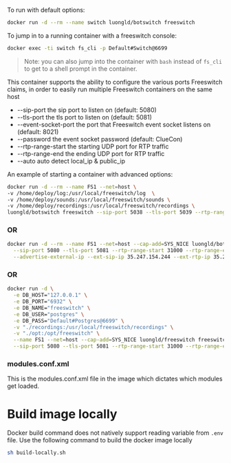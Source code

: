 To run with default options:
```bash
docker run -d --rm --name switch luongld/botswitch freeswitch 
```
To jump in to a running container with a freeswitch console:
```bash
docker exec -ti switch fs_cli -p Default#Switch@6699
```
> Note: you can also jump into the container with `bash` instead of `fs_cli` to get to a shell prompt in the container.

This container supports the ability to configure the various ports Freeswitch claims, in order to easily run multiple Freeswitch containers on the same host
* --sip-port the sip port to listen on (default: 5080)
* --tls-port the tls port to listen on (default: 5081)
* --event-socket-port the port that Freeswitch event socket listens on (default: 8021)
* --password the event socket password (default: ClueCon)
* --rtp-range-start the starting UDP port for RTP traffic
* --rtp-range-end the ending UDP port for RTP traffic
* --auto auto detect local_ip & public_ip

An example of starting a container with advanced options:
```bash
docker run -d --rm --name FS1 --net=host \
-v /home/deploy/log:/usr/local/freeswitch/log  \
-v /home/deploy/sounds:/usr/local/freeswitch/sounds \
-v /home/deploy/recordings:/usr/local/freeswitch/recordings \
luongld/botswitch freeswitch --sip-port 5038 --tls-port 5039 --rtp-range-start 20000 --rtp-range-end 21000
```
### OR

```bash
docker run -d --rm --name FS1 --net=host --cap-add=SYS_NICE luongld/botswitch freeswitch \
  --sip-port 5080 --tls-port 5081 --rtp-range-start 31000 --rtp-range-end 32000 \
  --advertise-external-ip --ext-sip-ip 35.247.154.244 --ext-rtp-ip 35.247.154.244
```

### OR
```bash
docker run -d \
  -e DB_HOST="127.0.0.1" \
  -e DB_PORT="6932" \
  -e DB_NAME="freeswitch" \
  -e DB_USER="postgres" \
  -e DB_PASS="Default#Postgres@6699" \
  -v "./recordings:/usr/local/freeswitch/recordings" \
  -v "./opt:/opt/freeswitch" \
  --name FS1 --net=host --cap-add=SYS_NICE luongld/freeswitch freeswitch \
  --sip-port 5080 --tls-port 5081 --rtp-range-start 31000 --rtp-range-end 32000 --auto
```

### modules.conf.xml
This is the modules.conf.xml file in the image which dictates which modules get loaded.

# Build image locally

Docker build command does not natively support reading variable from `.env` file. Use the following command to build the docker image locally

```bash
sh build-locally.sh
```
